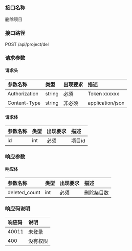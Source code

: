 ### 接口名称
删除项目

### 接口路径
POST /api/project/del

### 请求参数

#### 请求头

参数名称      | 类型   | 出现要求 | 描述
:-------------|:-------|:-------|:------------
Authorization | string | 必须     | Token xxxxxx
Content-Type  | string | 非必须   | application/json

#### 请求体

参数名称 | 类型 | 出现要求 | 描述
:--------|:-----|:-------|:----
id       | int  | 必须     | 项目id

### 响应参数

#### 响应体

参数名称     | 类型 | 出现要求 | 描述
:------------|:-----|:-------|:-----
deleted_count | int  | 必须     | 删除条目数

### 响应码说明

响应码 | 说明
:------|:----
40011  | 未登录
400    | 没有权限